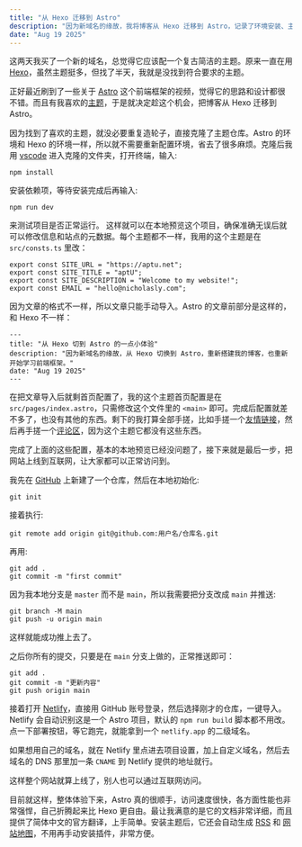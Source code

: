 ```yaml
---
title: "从 Hexo 迁移到 Astro"
description: "因为新域名的缘故，我将博客从 Hexo 迁移到 Astro，记录了环境安装、主题配置、文章导入到 Netlify 部署的全过程。整体体验顺手，性能优异，文档完善，还自带 RSS 与网站地图。"
date: "Aug 19 2025"
---
```

这两天我买了一个新的域名，总觉得它应该配一个复古简洁的主题。原来一直在用 [Hexo](https://hexo.io)，虽然主题挺多，但找了半天，我就是没找到符合要求的主题。  

正好最近刷到了一些关于 [Astro](https://astro.build) 这个前端框架的视频，觉得它的思路和设计都很不错。而且有我喜欢的[主题](https://github.com/nicholasdly/miniblog)，于是就决定趁这个机会，把博客从 Hexo 迁移到 Astro。

因为找到了喜欢的主题，就没必要重复造轮子，直接克隆了主题仓库。Astro 的环境和 Hexo 的环境一样，所以就不需要重新配置环境，省去了很多麻烦。克隆后我用 [vscode](https://code.visualstudio.com) 进入克隆的文件夹，打开终端，输入:

```
npm install
```

安装依赖项，等待安装完成后再输入:

```
npm run dev
```

来测试项目是否正常运行。 这样就可以在本地预览这个项目，确保准确无误后就可以修改信息和站点的元数据。每个主题都不一样，我用的这个主题是在 `src/consts.ts` 里改：

```
export const SITE_URL = "https://aptu.net";
export const SITE_TITLE = "aptU";
export const SITE_DESCRIPTION = "Welcome to my website!";
export const EMAIL = "hello@nicholasly.com";
```

因为文章的格式不一样，所以文章只能手动导入。Astro 的文章前部分是这样的，和 Hexo 不一样：

```
---
title: "从 Hexo 切到 Astro 的一点小体验"
description: "因为新域名的缘故，从 Hexo 切换到 Astro，重新搭建我的博客，也重新开始学习前端框架。"
date: "Aug 19 2025"
---
```

在把文章导入后就剩首页配置了，我的这个主题首页配置是在 `src/pages/index.astro`，只需修改这个文件里的 `<main>` 即可。完成后配置就差不多了，也没有其他的东西。剩下的我打算全部手搓，比如手搓一个[友情链接](/posts/astro-add-friend-links)，然后再手搓一个[评论区](/posts/astro-add-twikoo-comments)，因为这个主题它都没有这些东西。

完成了上面的这些配置，基本的本地预览已经没问题了，接下来就是最后一步，把网站上线到互联网，让大家都可以正常访问到。

我先在 [GitHub](https://github.com) 上新建了一个仓库，然后在本地初始化:
```
git init
```
接着执行:
```
git remote add origin git@github.com:用户名/仓库名.git
```
再用:
```
git add .
git commit -m "first commit" 
```
因为我本地分支是 `master` 而不是 `main`，所以我需要把分支改成 `main` 并推送:
```
git branch -M main
git push -u origin main
```
这样就能成功推上去了。

之后你所有的提交，只要是在 `main` 分支上做的，正常推送即可：
```
git add .
git commit -m "更新内容"
git push origin main
```

接着打开 [Netlify](https://www.netlify.com)，直接用 GitHub 账号登录，然后选择刚才的仓库，一键导入。Netlify 会自动识别这是一个 Astro 项目，默认的 `npm run build` 脚本都不用改。点一下部署按钮，等它跑完，就能拿到一个 `netlify.app` 的二级域名。

如果想用自己的域名，就在 Netlify 里点进去项目设置，加上自定义域名，然后去域名的 DNS 那里加一条 `CNAME` 到 Netlify 提供的地址就行。

这样整个网站就算上线了，别人也可以通过互联网访问。

目前就这样，整体体验下来，Astro 真的很顺手，访问速度很快，各方面性能也非常强悍，自己折腾起来比 Hexo 更自由。最让我满意的是它的文档非常详细，而且提供了简体中文的官方翻译，上手简单。安装主题后，它还会自动生成 [RSS](/rss.xml) 和 [网站地图](/sitemap-index.xml)，不用再手动安装插件，非常方便。